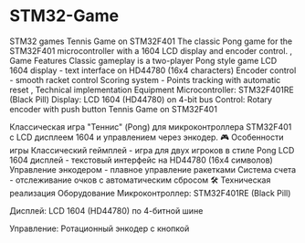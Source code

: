 # STM32-Game
STM32 games
Tennis Game on STM32F401
The classic Pong game for the STM32F401 microcontroller with a 1604 LCD display and encoder control.
, Game Features
Classic gameplay is a two-player Pong style game
LCD 1604 display - text interface on HD44780 (16x4 characters)
Encoder control - smooth racket control
Scoring system - Points tracking with automatic reset
, Technical implementation
Equipment
Microcontroller: STM32F401RE (Black Pill)
Display: LCD 1604 (HD44780) on 4-bit bus
Control: Rotary encoder with push button
Tennis Game on STM32F401

Классическая игра "Теннис" (Pong) для микроконтроллера STM32F401 с LCD дисплеем 1604 и управлением через энкодер.
🎮 Особенности игры
Классический геймплей - игра для двух игроков в стиле Pong
LCD 1604 дисплей - текстовый интерфейс на HD44780 (16x4 символов)
Управление энкодером - плавное управление ракетками
Система счета - отслеживание очков с автоматическим сбросом
🛠 Техническая реализация
Оборудование
Микроконтроллер: STM32F401RE (Black Pill)

Дисплей: LCD 1604 (HD44780) по 4-битной шине

Управление: Ротационный энкодер с кнопкой

